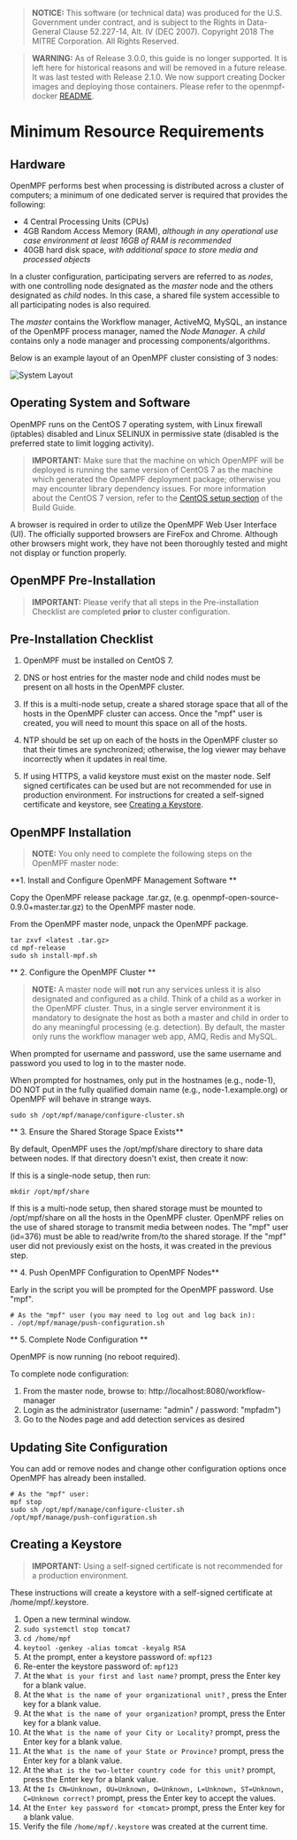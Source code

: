 > **NOTICE:** This software (or technical data) was produced for the U.S. Government under contract, and is subject to the Rights in Data-General Clause 52.227-14, Alt. IV (DEC 2007).
Copyright 2018 The MITRE Corporation. All Rights Reserved.

> **WARNING:** As of Release 3.0.0, this guide is no longer supported. It is left here for historical reasons and will be removed in a future release.  It was last tested with Release 2.1.0. We now support creating Docker images and deploying those containers. Please refer to the openmpf-docker [README](https://github.com/openmpf/openmpf-docker/blob/master/README.md).

# Minimum Resource Requirements

## Hardware
OpenMPF performs best when processing is distributed across a cluster of computers; a minimum of one dedicated server is required that provides the following:

  - 4 Central Processing Units (CPUs)
  - 4GB Random Access Memory (RAM), *although in any operational use case environment at least 16GB of RAM is recommended*
  - 40GB hard disk space, *with additional space to store media and processed objects*

In a cluster configuration, participating servers are referred to as *nodes*, with one controlling node designated as the *master* node and the others designated as *child* nodes.  In this case, a shared file system accessible to all participating nodes is also required.

The *master* contains the Workflow manager, ActiveMQ, MySQL, an instance of the OpenMPF process manager, named the *Node Manager*. A *child* contains only a node manager and processing components/algorithms.

Below is an example layout of an OpenMPF cluster consisting of 3 nodes:

![System Layout](img/system_layout.png "System Layout")

## Operating System and Software
OpenMPF runs on the CentOS 7 operating system, with Linux firewall (iptables) disabled and Linux SELINUX in permissive state (disabled is the preferred state to limit logging activity).

> **IMPORTANT:** Make sure that the machine on which OpenMPF will be deployed is running the same version of CentOS 7 as the machine which generated the OpenMPF deployment package; otherwise you may encounter library dependency issues. For more information about the CentOS 7 version, refer to the [CentOS setup section](Build-Environment-Setup-Guide/index.html#set-up-the-minimal-centos-7-vm) of the Build Guide.

A browser is required in order to utilize the OpenMPF Web User Interface (UI). The officially supported browsers are FireFox and Chrome. Although other browsers might work, they have not been thoroughly tested and might not display or function properly.

## OpenMPF Pre-Installation
> **IMPORTANT:** Please verify that all steps in the Pre-installation Checklist are completed **prior** to cluster configuration.

## Pre-Installation Checklist

1. OpenMPF must be installed on CentOS 7.

2. DNS or host entries for the master node and child nodes must be present on all hosts in the OpenMPF cluster.

3. If this is a multi-node setup, create a shared storage space that all of the hosts in the OpenMPF cluster can access. Once the "mpf" user is created, you will need to mount this space on all of the hosts.

4. NTP should be set up on each of the hosts in the OpenMPF cluster so that their times are synchronized; otherwise, the log viewer may behave incorrectly when it updates in real time.

5. If using HTTPS, a valid keystore must exist on the master node. Self signed certificates can be used but are not recommended for use in production environment. For instructions for created a self-signed certificate and keystore, see [Creating a Keystore](#creating-a-keystore).

## OpenMPF Installation

> **NOTE:** You only need to complete the following steps on the OpenMPF master node:

**1. Install and Configure OpenMPF Management Software **

Copy the OpenMPF release package .tar.gz, (e.g. openmpf-open-source-0.9.0+master.tar.gz) to the OpenMPF master node.

From the OpenMPF master node, unpack the OpenMPF package.

```
tar zxvf <latest .tar.gz>
cd mpf-release
sudo sh install-mpf.sh
```

** 2. Configure the OpenMPF Cluster **

> **NOTE:** A master node will __**not**__ run any services unless it is also designated and configured as a child. Think of a child as a worker in the OpenMPF cluster. Thus, in a single server environment it is mandatory to designate the host as both a master and child in order to do any meaningful processing (e.g. detection). By default, the master only runs the workflow manager web app, AMQ, Redis and MySQL.

When prompted for username and password, use the same username and password you used to log in to the master node.

When prompted for hostnames, only put in the hostnames (e.g., node-1), DO NOT put in the fully qualified domain name (e.g., node-1.example.org) or OpenMPF will behave in strange ways.

```
sudo sh /opt/mpf/manage/configure-cluster.sh
```

** 3. Ensure the Shared Storage Space Exists**

By default, OpenMPF uses the /opt/mpf/share directory to share data between nodes. If that directory doesn't exist, then create it now:

If this is a single-node setup, then run:

```
mkdir /opt/mpf/share
```

If this is a multi-node setup, then shared storage must be mounted to /opt/mpf/share on all the hosts in the OpenMPF cluster. OpenMPF relies on the use of shared storage to transmit media between nodes. The "mpf" user (id=376) must be able to read/write from/to the shared storage. If the "mpf" user did not previously exist on the hosts, it was created in the previous step.


** 4. Push OpenMPF Configuration to OpenMPF Nodes**

Early in the script you will be prompted for the OpenMPF password. Use "mpf".


```
# As the "mpf" user (you may need to log out and log back in):
. /opt/mpf/manage/push-configuration.sh
```

** 5. Complete Node Configuration **

OpenMPF is now running (no reboot required).

To complete node configuration:

  1. From the master node, browse to: http://localhost:8080/workflow-manager
  2. Login as the administrator (username: "admin" / password: "mpfadm")
  3. Go to the Nodes page and add detection services as desired

## Updating Site Configuration

You can add or remove nodes and change other configuration options once OpenMPF has already been installed.

```
# As the "mpf" user:
mpf stop
sudo sh /opt/mpf/manage/configure-cluster.sh
/opt/mpf/manage/push-configuration.sh
```

## Creating a Keystore

> **IMPORTANT:** Using a self-signed certificate is not recommended for a production environment.

These instructions will create a keystore with a self-signed certificate at /home/mpf/.keystore.

1. Open a new terminal window.
2. `sudo systemctl stop tomcat7`
3. `cd /home/mpf`
4. `keytool -genkey -alias tomcat -keyalg RSA`
5. At the prompt, enter a keystore password of: `mpf123`
6. Re-enter the keystore password of: `mpf123`
7. At the `What is your first and last name?` prompt, press the Enter key for a blank value.
8. At the `What is the name of your organizational unit?` , press the Enter key for a blank value.
9. At the `What is the name of your organization?` prompt, press the Enter key for a blank value.
10. At the `What is the name of your City or Locality?` prompt, press the Enter key for a blank value.
11. At the `What is the name of your State or Province?` prompt, press the Enter key for a blank value.
12. At the `What is the two-letter country code for this unit?` prompt, press the Enter key for a blank value.
13. At the `Is CN=Unknown, OU=Unknown, O=Unknown, L=Unknown, ST=Unknown, C=Unknown correct?` prompt, press the Enter key to accept the values.
14. At the `Enter key password for <tomcat>` prompt, press the Enter key for a blank value.
15. Verify the file `/home/mpf/.keystore` was created at the current time.
